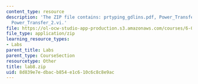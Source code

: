 ```yaml
---
content_type: resource
description: 'The ZIP file contains: prtyping_gdlins.pdf, Power_Transfer_1.vi, and
  Power_Transfer_2.vi.'
file: https://ol-ocw-studio-app-production.s3.amazonaws.com/courses/6-071j-introduction-to-electronics-signals-and-measurement-spring-2006/8d839e7edbacb854e1c610c6c8c8e9ac_lab8.zip
file_type: application/zip
learning_resource_types:
- Labs
parent_title: Labs
parent_type: CourseSection
resourcetype: Other
title: lab8.zip
uid: 8d839e7e-dbac-b854-e1c6-10c6c8c8e9ac
---
```

